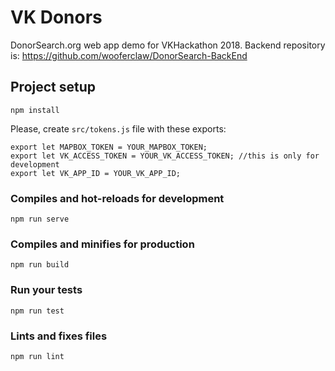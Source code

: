 # VK Donors

DonorSearch.org web app demo for VKHackathon 2018.
Backend repository is: https://github.com/wooferclaw/DonorSearch-BackEnd

## Project setup
```
npm install
```

Please, create `src/tokens.js` file with these exports:
```
export let MAPBOX_TOKEN = YOUR_MAPBOX_TOKEN;
export let VK_ACCESS_TOKEN = YOUR_VK_ACCESS_TOKEN; //this is only for development
export let VK_APP_ID = YOUR_VK_APP_ID;

```

### Compiles and hot-reloads for development
```
npm run serve
```

### Compiles and minifies for production
```
npm run build
```

### Run your tests
```
npm run test
```

### Lints and fixes files
```
npm run lint
```
